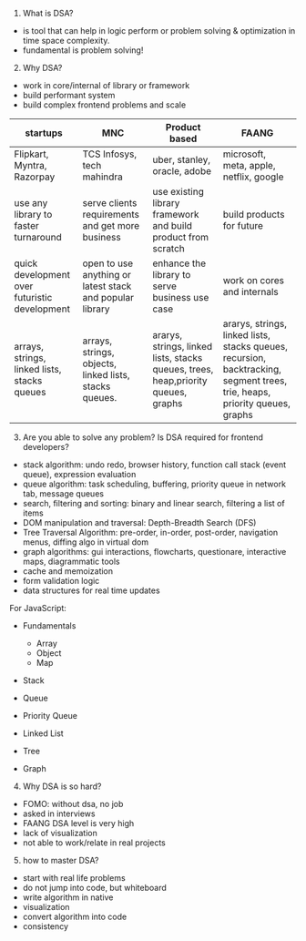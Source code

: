 1. What is DSA?

- is tool that can help in logic perform or problem solving & optimization in time space complexity.
- fundamental is problem solving!

2. Why DSA?

- work in core/internal of library or framework
- build performant system
- build complex frontend problems and scale

| startups                                      | MNC                                                      | Product based                                                                     | FAANG                                                                                                                      |
| --------------------------------------------- | -------------------------------------------------------- | --------------------------------------------------------------------------------- | -------------------------------------------------------------------------------------------------------------------------- |
| Flipkart, Myntra, Razorpay                    | TCS Infosys, tech mahindra                               | uber, stanley, oracle, adobe                                                      | microsoft, meta, apple, netflix, google                                                                                    |
| use any library to faster turnaround          | serve clients requirements and get more business         | use existing library framework and build product from scratch                     | build products for future                                                                                                  |
| quick development over futuristic development | open to use anything or latest stack and popular library | enhance the library to serve business use case                                    | work on cores and internals                                                                                                |
| arrays, strings, linked lists, stacks queues  | arrays, strings, objects, linked lists, stacks queues.   | ararys, strings, linked lists, stacks queues, trees, heap,priority queues, graphs | ararys, strings, linked lists, stacks queues, recursion, backtracking, segment trees, trie, heaps, priority queues, graphs |

3. Are you able to solve any problem? Is DSA required for frontend developers?

- stack algorithm: undo redo, browser history, function call stack (event queue), expression evaluation
- queue algorithm: task scheduling, buffering, priority queue in network tab, message queues
- search, filtering and sorting: binary and linear search, filtering a list of items
- DOM manipulation and traversal: Depth-Breadth Search (DFS)
- Tree Traversal Algorithm: pre-order, in-order, post-order, navigation menus, diffing algo in virtual dom
- graph algorithms: gui interactions, flowcharts, questionare, interactive maps, diagrammatic tools
- cache and memoization
- form validation logic
- data structures for real time updates

For JavaScript:

- Fundamentals

  - Array
  - Object
  - Map

- Stack
- Queue
- Priority Queue
- Linked List
- Tree
- Graph

4. Why DSA is so hard?

- FOMO: without dsa, no job
- asked in interviews
- FAANG DSA level is very high
- lack of visualization
- not able to work/relate in real projects

5. how to master DSA?

- start with real life problems
- do not jump into code, but whiteboard
- write algorithm in native
- visualization
- convert algorithm into code
- consistency
